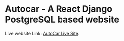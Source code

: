 # Autocar - A React Django PostgreSQL based website

Live website Link:  [AutoCar Live Site](https://github.com/facebook/create-react-app).
